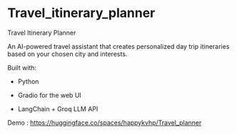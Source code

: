 # Travel_itinerary_planner
Travel Itinerary Planner

An AI-powered travel assistant that creates personalized day trip itineraries based on your chosen city and interests.

Built with:

- Python

- Gradio for the web UI

- LangChain + Groq LLM API

Demo : https://huggingface.co/spaces/happykvhp/Travel_planner

